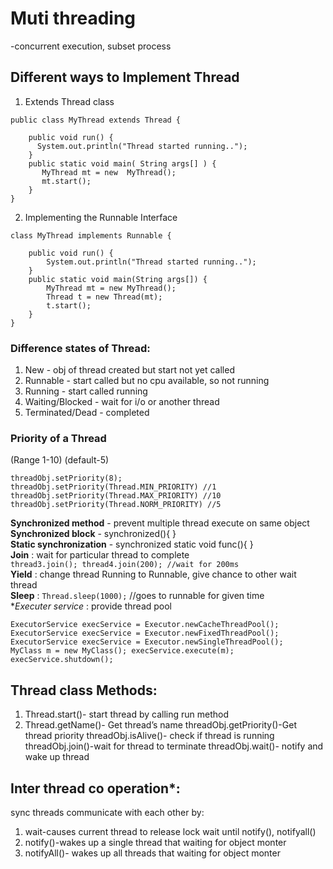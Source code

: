 # Muti threading
-concurrent execution, subset process  

## Different ways to Implement Thread
1. Extends Thread class  
```
public class MyThread extends Thread {
     
    public void run() {
      System.out.println("Thread started running..");
    }
    public static void main( String args[] ) {
       MyThread mt = new  MyThread();
       mt.start();
    }
}
```
2. Implementing the Runnable Interface
```
class MyThread implements Runnable {

    public void run() {
        System.out.println("Thread started running..");
    }
    public static void main(String args[]) {
        MyThread mt = new MyThread();
        Thread t = new Thread(mt);
        t.start();
    }
}
```
### Difference states of Thread:
1. New - obj of thread created but start not yet called  
2. Runnable - start called but no cpu available, so not running  
3. Running - start called running  
4. Waiting/Blocked - wait for i/o or another thread  
5. Terminated/Dead - completed  
	
### Priority of a Thread  
(Range 1-10) (default-5)
```
threadObj.setPriority(8);
threadObj.setPriority(Thread.MIN_PRIORITY) //1
threadObj.setPriority(Thread.MAX_PRIORITY) //10
threadObj.setPriority(Thread.NORM_PRIORITY) //5
```

**Synchronized method** - prevent multiple thread execute on same object  
**Synchronized block** - synchronized(){ }  
**Static synchronization** - synchronized static void func(){  }  
**Join** : wait for particular thread to complete  
```thread3.join(); thread4.join(200); //wait for 200ms```  
**Yield** : change thread Running to Runnable, give chance to other wait thread  
**Sleep** : ```Thread.sleep(1000);``` //goes to runnable for given time  
**Executer service* : provide thread pool  
```
ExecutorService execService = Executor.newCacheThreadPool();
ExecutorService execService = Executor.newFixedThreadPool();
ExecutorService execService = Executor.newSingleThreadPool();
MyClass m = new MyClass(); execService.execute(m); execService.shutdown();
```

## Thread class Methods:
1. Thread.start()- start thread by calling run method  
2. Thread.getName()- Get thread’s name
threadObj.getPriority()-Get thread priority
threadObj.isAlive()- check if thread is running
threadObj.join()-wait for thread to terminate
threadObj.wait()- notify and wake up thread

## Inter thread co operation*:    
sync threads communicate with each other by:  
1. wait-causes current thread to release lock wait until  notify(), notifyall()  
2. notify()-wakes up a single thread that waiting for object monter   
3. notifyAll()- wakes up all threads that waiting for object monter  
